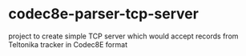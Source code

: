 # codec8e-parser-tcp-server
 project to create simple TCP server which would accept records from Teltonika tracker in Codec8E format 
